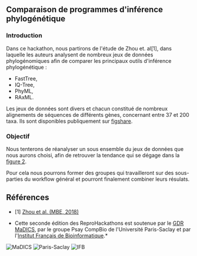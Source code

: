 ## Comparaison de programmes d'inférence phylogénétique 

### Introduction
Dans ce hackathon, nous partirons de l'étude de Zhou et. al[1], dans laquelle les auteurs analysent de nombreux jeux de données phylogénomiques afin de comparer les principaux outils d'inférence phylogénétique :

- FastTree,
- IQ-Tree,
- PhyML,
- RAxML.

Les jeux de données sont divers et chacun constitué de nombreux alignements de séquences de différents gènes, concernant entre 37 et 200 taxa. Ils sont disponibles publiquement sur [figshare](https://figshare.com/projects/Evaluating_fast_maximum_likelihood-based_phylogenetic_programs_using_empirical_phylogenomic_data_sets/22040).

### Objectif

Nous tenterons de réanalyser un sous ensemble du jeux de données que nous aurons choisi, afin de retrouver la tendance qui se dégage dans la [figure 2](https://academic.oup.com/view-large/figure/113627370/msx302f2.png).

Pour cela nous pourrons former des groupes qui travailleront sur des sous-parties du workflow général et pourront finalement combiner leurs résulats. 

## Références
* [1] [Zhou et al. (MBE, 2018)](https://www.ncbi.nlm.nih.gov/pubmed/29177474)

* Cette seconde édition des ReproHackathons est soutenue par le [GDR MaDICS](https://www.madics.fr), par le groupe Psay CompBio de l'Université Paris-Saclay et par l'[Institut Français de Bioinformatique](http://www.france-bioinformatique.fr).*

![MaDICS](https://ifb-elixirfr.github.io/ReproHackathon/logo-madics.png) ![Paris-Saclay](https://ifb-elixirfr.github.io/ReproHackathon/logo-paris-saclay.png) ![IFB](https://ifb-elixirfr.github.io/ReproHackathon/logo-ifb.png)
